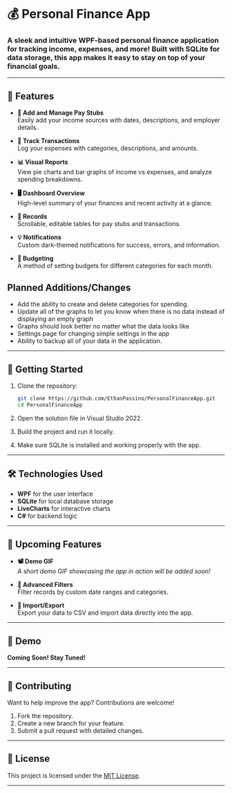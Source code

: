 # 💰 Personal Finance App

### A sleek and intuitive WPF-based personal finance application for tracking income, expenses, and more! Built with SQLite for data storage, this app makes it easy to stay on top of your financial goals.  
---

## 📖 Features

- **💼 Add and Manage Pay Stubs**  
  Easily add your income sources with dates, descriptions, and employer details.  

- **💸 Track Transactions**  
  Log your expenses with categories, descriptions, and amounts.  

- **📊 Visual Reports**  
  View pie charts and bar graphs of income vs expenses, and analyze spending breakdowns.  

- **🖥️ Dashboard Overview**  
  High-level summary of your finances and recent activity at a glance.  

- **📜 Records**  
  Scrollable, editable tables for pay stubs and transactions.  

- **💡 Notifications**  
  Custom dark-themed notifications for success, errors, and information.

- **📝 Budgeting**  
  A method of setting budgets for different categories for each month.

## Planned Additions/Changes
- Add the ability to create and delete categories for spending.
- Update all of the graphs to let you know when there is no data instead of displaying an empty graph
- Graphs should look better no matter what the data looks like
- Settings page for changing simple settings in the app
- Ability to backup all of your data in the application.

---

## 🚀 Getting Started

1. Clone the repository:  
   ```bash
   git clone https://github.com/EthanPassino/PersonalFinanceApp.git
   cd PersonalFinanceApp
2. Open the solution file in Visual Studio 2022.

3. Build the project and run it locally.

4. Make sure SQLite is installed and working properly with the app.

---

## 🛠️ Technologies Used

- **WPF** for the user interface  
- **SQLite** for local database storage  
- **LiveCharts** for interactive charts  
- **C#** for backend logic  

---

## 🌟 Upcoming Features

- **📽️ Demo GIF**  
  *A short demo GIF showcasing the app in action will be added soon!*  

- **📅 Advanced Filters**  
  Filter records by custom date ranges and categories.  

- **📂 Import/Export**  
  Export your data to CSV and import data directly into the app.  

---

## 📸 Demo  

**Coming Soon! Stay Tuned!**

---


## 🤝 Contributing

Want to help improve the app? Contributions are welcome!  

1. Fork the repository.  
2. Create a new branch for your feature.  
3. Submit a pull request with detailed changes.  

---

## 📝 License  

This project is licensed under the [MIT License](https://opensource.org/licenses/MIT).  

---
